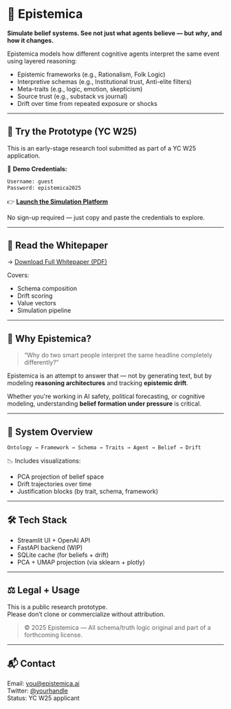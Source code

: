 # 🧠 Epistemica

**Simulate belief systems. See not just what agents believe — but *why*, and how it changes.**

Epistemica models how different cognitive agents interpret the same event using layered reasoning:
- Epistemic frameworks (e.g., Rationalism, Folk Logic)
- Interpretive schemas (e.g., Institutional trust, Anti-elite filters)
- Meta-traits (e.g., logic, emotion, skepticism)
- Source trust (e.g., substack vs journal)
- Drift over time from repeated exposure or shocks

---

## 🚀 Try the Prototype (YC W25)

This is an early-stage research tool submitted as part of a YC W25 application.

🧪 **Demo Credentials:**

```bash
Username: guest
Password: epistemica2025
```

👉 [**Launch the Simulation Platform**](https://epistemica.streamlit.app)

No sign-up required — just copy and paste the credentials to explore.

---

## 📄 Read the Whitepaper

→ [Download Full Whitepaper (PDF)](./whitepaper.pdf)

Covers:
- Schema composition
- Drift scoring
- Value vectors
- Simulation pipeline

---

## 🧠 Why Epistemica?

> “Why do two smart people interpret the same headline completely differently?”

Epistemica is an attempt to answer that — not by generating text, but by modeling **reasoning architectures** and tracking **epistemic drift**.

Whether you're working in AI safety, political forecasting, or cognitive modeling, understanding **belief formation under pressure** is critical.

---

## 🧬 System Overview

```
Ontology → Framework → Schema → Traits → Agent → Belief → Drift
```

📉 Includes visualizations:
- PCA projection of belief space
- Drift trajectories over time
- Justification blocks (by trait, schema, framework)

---

## 🛠️ Tech Stack

- Streamlit UI + OpenAI API
- FastAPI backend (WIP)
- SQLite cache (for beliefs + drift)
- PCA + UMAP projection (via sklearn + plotly)

---

## ⚖️ Legal + Usage

This is a public research prototype.  
Please don’t clone or commercialize without attribution.

> © 2025 Epistemica — All schema/truth logic original and part of a forthcoming license.

---

## 📬 Contact

Email: you@epistemica.ai  
Twitter: [@yourhandle](https://twitter.com/yourhandle)  
Status: YC W25 applicant
